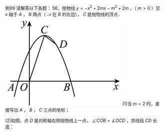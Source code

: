 例99 请解答以下各题： 56．抛物线 $y = - x ^ { 2 } + 2 m x - m ^ { 2 } + 2 m$ ，（ $m > 0$ ）交 $x$ 轴于 $A$ ， $B$ 两点（ $\boldsymbol { \mathcal { A } }$ 在 $B$ 的左边）， $C$ 是抛物线的顶点．
![](<../../qs_image_DB/专题3-2_一网打尽14类·二次函数的存在性问题（解析版）_/9e27a31820329701b5328ae92461861df8206a13f6ae4f0c600d7a105787759f.jpg>)
(1)当 $m = 2$ 时，直接写出 $A$ ， $B$ ， $C$ 三点的坐标；

(2)如图，点 $D$ 是对称轴右侧抛物线上一点， $\angle C O B = \angle O C D$ ，求线段 $C D$ 长度：

